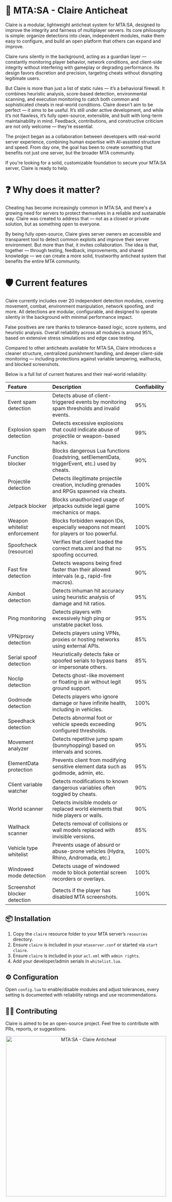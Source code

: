 
# **🔰 MTA:SA - Claire Anticheat**

Claire is a modular, lightweight anticheat system for MTA:SA, designed to improve the integrity and fairness of multiplayer servers. Its core philosophy is simple: organize detections into clean, independent modules, make them easy to configure, and build an open platform that others can expand and improve.

Claire runs silently in the background, acting as a guardian layer — constantly monitoring player behavior, network conditions, and client-side integrity without interfering with gameplay or degrading performance. Its design favors discretion and precision, targeting cheats without disrupting legitimate users.

But Claire is more than just a list of static rules — it’s a behavioral firewall. It combines heuristic analysis, score-based detection, environmental scanning, and execution monitoring to catch both common and sophisticated cheats in real-world conditions. Claire doesn't aim to be perfect — it aims to be useful. It’s still under active development, and while it’s not flawless, it’s fully open-source, extensible, and built with long-term maintainability in mind. Feedback, contributions, and constructive criticism are not only welcome — they’re essential.

The project began as a collaboration between developers with real-world server experience, combining human expertise with AI-assisted structure and speed. From day one, the goal has been to create something that benefits not just one server, but the broader MTA community.

If you're looking for a solid, customizable foundation to secure your MTA:SA server, Claire is ready to help.

# **❓ Why does it matter?**
Cheating has become increasingly common in MTA:SA, and there's a growing need for servers to protect themselves in a reliable and sustainable way. Claire was created to address that — not as a closed or private solution, but as something open to everyone.

By being fully open-source, Claire gives server owners an accessible and transparent tool to detect common exploits and improve their server environment. But more than that, it invites collaboration. The idea is that, together — through testing, feedback, improvements, and shared knowledge — we can create a more solid, trustworthy anticheat system that benefits the entire MTA community.

# **🛡️ Current features**

Claire currently includes over 20 independent detection modules, covering movement, combat, environment manipulation, network spoofing, and more. All detections are modular, configurable, and designed to operate silently in the background with minimal performance impact.

False positives are rare thanks to tolerance-based logic, score systems, and heuristic analysis. Overall reliability across all modules is around 95%, based on extensive stress simulations and edge case testing.

Compared to other anticheats available for MTA:SA, Claire introduces a cleaner structure, centralized punishment handling, and deeper client-side monitoring — including protections against variable tampering, wallhacks, and blocked screenshots.

Below is a full list of current features and their real-world reliability:

| Feature                        | Description                                                                                           | Confiability |
| :-----------------------------| :------------------------------------------------------------------------------------------------------| :------------|
| Event spam detection        | Detects abuse of client-triggered events by monitoring spam thresholds and invalid events.            | 95%          |
| Explosion spam detection    | Detects excessive explosions that could indicate abuse of projectile or weapon-based hacks.           | 99%          |
| Function blocker            | Blocks dangerous Lua functions (loadstring, setElementData, triggerEvent, etc.) used by cheats.| 90%         |
| Projectile detection        | Detects illegitimate projectile creation, including grenades and RPGs spawned via cheats.             | 100%         |
| Jetpack blocker             | Blocks unauthorized usage of jetpacks outside legal game mechanics or maps.                           | 100%         |
| Weapon whitelist enforcement| Blocks forbidden weapon IDs, especially weapons not meant for players or too powerful.                | 100%         |
| Spoofcheck (resource)       | Verifies that client loaded the correct meta.xml and that no spoofing occurred.                       | 95%          |
| Fast fire detection         | Detects weapons being fired faster than their allowed intervals (e.g., rapid-fire macros).            | 90%          |
| Aimbot detection            | Detects inhuman hit accuracy using heuristic analysis of damage and hit ratios.                       | 95%          |
| Ping monitoring             | Detects players with excessively high ping or unstable packet loss.                                   | 95%          |
| VPN/proxy detection         | Detects players using VPNs, proxies or hosting networks using external APIs.                          | 85%          |
| Serial spoof detection      | Heuristically detects fake or spoofed serials to bypass bans or impersonate others.                   | 85%          |
| Noclip detection            | Detects ghost-like movement or floating in air without legit ground support.                          | 95%          |
| Godmode detection           | Detects players who ignore damage or have infinite health, including in vehicles.                     | 100%         |
| Speedhack detection         | Detects abnormal foot or vehicle speeds exceeding configured thresholds.                              | 90%          |
| Movement analyzer           | Detects repetitive jump spam (bunnyhopping) based on intervals and scores.                            | 95%          |
| ElementData protection      | Prevents client from modifying sensitive element data such as godmode, admin, etc.                    | 95%          |
| Client variable watcher     | Detects modifications to known dangerous variables often toggled by cheats.                           | 90%          |
| World scanner               | Detects invisible models or replaced world elements that hide players or walls.                       | 90%          |
| Wallhack scanner            | Detects removal of collisions or wall models replaced with invisible versions.                        | 85%          |
| Vehicle type whitelist      | Prevents usage of absurd or abuse-prone vehicles (Hydra, Rhino, Andromada, etc.)                      | 100%         |
| Windowed mode detection     | Detects usage of windowed mode to block potential screen recorders or overlays.                       | 100%         |
| Screenshot blocker detection| Detects if the player has disabled MTA screenshots.                            | 100%         |

## 📦 Installation

1. Copy the `claire` resource folder to your MTA server’s `resources` directory.
2. Ensure `claire` is included in your `mtaserver.conf` or started via `start claire`.
3. Ensure `claire` is included in your `acl.xml` with `admin rights`.
4. Add your developer/admin serials in `whitelist.lua`.

## ⚙️ Configuration

Open `config.lua` to enable/disable modules and adjust tolerances, every setting is documented with reliability ratings and use recommendations.

## 👨‍💻 Contributing

Claire is aimed to be an open-source project. Feel free to contribute with PRs, reports, or suggestions.

<p align="center">
  <img src="https://i.imgur.com/Q5ixtO8.png" alt="MTA:SA - Claire Anticheat" width="500">
</p>
